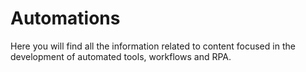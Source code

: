 # Automations

Here you will find all the information related to content focused in the development of automated tools, workflows and RPA.

